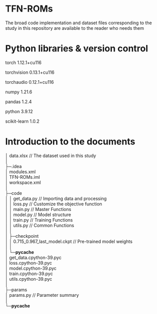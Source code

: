 # TFN-ROMs
The broad code implementation and dataset files corresponding to the study in this repository are available to the reader who needs them

# Python libraries & version control
torch                     1.12.1+cu116

torchvision               0.13.1+cu116

torchaudio                0.12.1+cu116

numpy                     1.21.6

pandas                    1.2.4

python                    3.9.12

scikit-learn              1.0.2

# Introduction to the documents
│  data.xlsx     // The dataset used in this study  
│      
├─.idea  
│      modules.xml  
│      TFN-ROMs.iml  
│      workspace.xml  
│            
├─code  
│  │  get_data.py     // Importing data and processing  
│  │  loss.py     // Customize the objective function  
│  │  main.py     // Master Functions  
│  │  model.py     // Model structure  
│  │  train.py     // Training Functions  
│  │  utils.py     // Common Functions  
│  │    
│  ├─checkpoint  
│  │      0.715_0.967_last_model.ckpt     // Pre-trained model weights  
│  │        
│  └─__pycache__    
│          get_data.cpython-39.pyc  
│          loss.cpython-39.pyc  
│          model.cpython-39.pyc  
│          train.cpython-39.pyc  
│          utils.cpython-39.pyc  
│              
├─params  
│      params.py     // Parameter summary  
│          
└─__pycache__  
